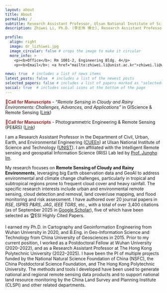 ```yaml
---
layout: about
title: About
permalink: /
subtitle: Research Assistant Professor, Ulsan National Institute of Science and Technology
description: Zhiwei Li, Ph.D. (李志伟 博士), Research Assistant Professor, Ulsan National Institute of Science and Technology (UNIST)

profile:
  align: right
  image: dr_lizhiwei.jpg
  image_circular: false # crops the image to make it circular
  more_info: >
    <p><b>Office</b>: Rm 1001-2, Engineering Bldg. 4</p>
    <p><b>Email</b>: <a href="mailto:zhiwei.li@unist.ac.kr">zhiwei.li@unist.ac.kr</a></p>

news: true  # includes a list of news items
latest_posts: false  # includes a list of the newest posts
selected_papers: false # includes a list of papers marked as "selected={true}"
social: true  # includes social icons at the bottom of the page
---
```


**<font color=brown>📢Call for Manuscripts</font>** - *“Remote Sensing in Cloudy and Rainy Environments: Challenges, Advances, and Applications”* in GIScience & Remote Sensing ([Link](https://think.taylorandfrancis.com/article_collections/remote-sensing-in-cloudy-and-rainy-environments-challenges-advances-and-applications/))

**<font color=brown>:pushpin:Call for Manuscripts</font>** - Photogrammetric Engineering & Remote Sensing (PE&RS) ([Link](https://my.asprs.org/PERS))

I am a Research Assistant Professor in the Department of Civil, Urban, Earth, and Environmental Engineering (<a href='https://uee.unist.ac.kr/eng/'>CUEEn</a>) at Ulsan National Institute of Science and Technology (<a href='https://www.unist.ac.kr/'>UNIST</a>). I am affiliated with the Intelligent Remote sensing and geospatial Information Science (IRIS) Lab led by [Prof. Jungho Im](https://irisunist.wixsite.com/irislab/professor).

My research focuses on **Remote Sensing of Cloudy and Rainy Environments**, leveraging big Earth observation data and GeoAI to address environmental and climate change challenges, particularly in tropical and subtropical regions prone to frequent cloud cover and heavy rainfall. The specific research interests include urban and environmental remote sensing, cloud detection and removal, land cover/use mapping, and flood monitoring and risk assessment. I have authored over 20 journal papers in *RSE*, *ISPRS P&RS*, *JAG*, *IEEE TGRS*, etc., with a total of over 3,400 citations (as of September 2025 in <a href='https://scholar.google.com/citations?user=SlXpfWMAAAAJ&hl=en'>Google Scholar</a>), five of which have been selected as 🏆ESI Highly Cited Papers.

I earned my Ph.D. in Cartography and Geoinformation Engineering from Wuhan University in 2020, and B.Eng. in Geo-Information Science and Technology from China University of Geosciences in 2015. Prior to my current position, I worked as a Postdoctoral Fellow at Wuhan University (2020–2022), and as a Research Assistant Professor at The Hong Kong Polytechnic University (2022–2025). I have been the PI of multiple projects funded by the National Natural Science Foundation of China (NSFC), the China Postdoctoral Science Foundation, and The Hong Kong Polytechnic University. The methods and tools I developed have been used to generate national and regional remote sensing data products and to support national land resource monitoring by the China Land Survey and Planning Institute (CLSPI) and other related departments.
